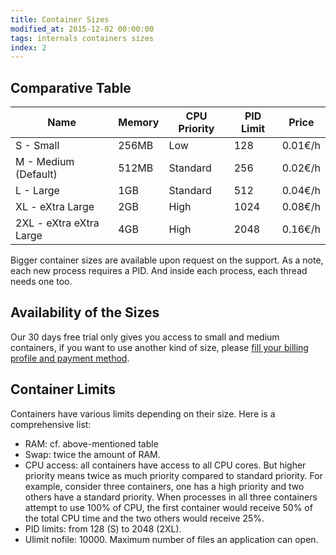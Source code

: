 ```yaml
---
title: Container Sizes
modified_at: 2015-12-02 00:00:00
tags: internals containers sizes
index: 2
---
```


## Comparative Table

<div class="overflow-horizontal-content">
	<table class="table">
		<thead>
		<tr>
			<th>Name</th>
			<th>Memory</th>
			<th>CPU Priority</th>
			<th>PID Limit</th>
			<th>Price</th>
		</tr>
		</thead>
		<tbody>
		<tr>
			<td>S - Small</td>
			<td>256MB</td>
			<td>Low</td>
			<td>128</td>
			<td>0.01€/h</td>
		</tr>
		<tr>
			<td>M - Medium (Default)</td>
			<td>512MB</td>
			<td>Standard</td>
			<td>256</td>
			<td>0.02€/h</td>
		</tr>
		<tr>
			<td>L - Large</td>
			<td>1GB</td>
			<td>Standard</td>
			<td>512</td>
			<td>0.04€/h</td>
		</tr>
		<tr>
			<td>XL - eXtra Large</td>
			<td>2GB</td>
			<td>High</td>
			<td>1024</td>
			<td>0.08€/h</td>
		</tr>
		<tr>
			<td>2XL - eXtra eXtra Large</td>
			<td>4GB</td>
			<td>High</td>
			<td>2048</td>
			<td>0.16€/h</td>
		</tr>
		</tbody>
	</table>
</div>

Bigger container sizes are available upon request on the support.
As a note, each new process requires a PID. And inside each process, each thread needs one too.

## Availability of the Sizes

Our 30 days free trial only gives you access to small and medium containers, if you want
to use another kind of size, please [fill your billing profile and payment
method](https://dashboard.scalingo.com/billing).

## Container Limits

Containers have various limits depending on their size. Here is a comprehensive list:

- RAM: cf. above-mentioned table
- Swap: twice the amount of RAM.
- CPU access: all containers have access to all CPU cores. But higher priority
  means twice as much priority compared to standard priority. For example,
  consider three containers, one has a high priority and two others have a
  standard priority. When processes in all three containers attempt to use
  100% of CPU, the first container would receive 50% of the total CPU time and
  the two others would receive 25%.
- PID limits: from 128 (S) to 2048 (2XL).
- Ulimit nofile: 10000. Maximum number of files an application can open.
